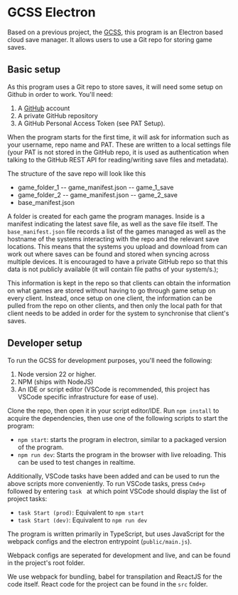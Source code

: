 # GCSS Electron

Based on a previous project, the [GCSS](https://github.com/GINGANINJA323/gcss), this program is an Electron based cloud save manager. It allows users to use a Git repo for storing game saves.

## Basic setup

As this program uses a Git repo to store saves, it will need some setup on Github in order to work. You'll need:

1. A [GitHub](https://github.com/) account
2. A private GitHub repository
3. A GitHub Personal Access Token (see PAT Setup).

When the program starts for the first time, it will ask for information such as your username, repo name and PAT. These are written to a local settings file (your PAT is not stored in the GitHub repo, it is used as authentication when talking to the GitHub REST API for reading/writing save files and metadata).

The structure of the save repo will look like this

- game_folder_1
-- game_manifest.json
-- game_1_save
- game_folder_2
-- game_manifest.json
-- game_2_save
- base_manifest.json

A folder is created for each game the program manages. Inside is a manifest indicating the latest save file, as well as the save file itself. The `base_manifest.json` file records a list of the games managed as well as the hostname of the systems interacting with the repo and the relevant save locations. This means that the systems you upload and download from can work out where saves can be found and stored when syncing across multiple devices. It is encouraged to have a private GitHub repo so that this data is not publicly available (it will contain file paths of your system/s.);

This information is kept in the repo so that clients can obtain the information on what games are stored without having to go through game setup on every client. Instead, once setup on one client, the information can be pulled from the repo on other clients, and then only the local path for that client needs to be added in order for the system to synchronise that client's saves.

## Developer setup

To run the GCSS for development purposes, you'll need the following:

1. Node version 22 or higher.
2. NPM (ships with NodeJS)
3. An IDE or script editor (VSCode is recommended, this project has VSCode specific infrastructure for ease of use).

Clone the repo, then open it in your script editor/IDE. Run `npm install` to acquire the dependencies, then use one of the following scripts to start the program:

 - `npm start`: starts the program in electron, similar to a packaged version of the program.
 - `npm run dev`: Starts the program in the browser with live reloading. This can be used to test changes in realtime.

 Additionally, VSCode tasks have been added and can be used to run the above scripts more conveniently. To run VSCode tasks, press `Cmd+p` followed by entering `task ` at which point VSCode should display the list of project tasks:

  - `task Start (prod)`: Equivalent to `npm start`
  - `task Start (dev)`: Equivalent to `npm run dev`

 The program is written primarily in TypeScript, but uses JavaScript for the webpack configs and the electron entrypoint (`public/main.js`).

 Webpack configs are seperated for development and live, and can be found in the project's root folder.

 We use webpack for bundling, babel for transpilation and ReactJS for the code itself. React code for the project can be found in the `src` folder.